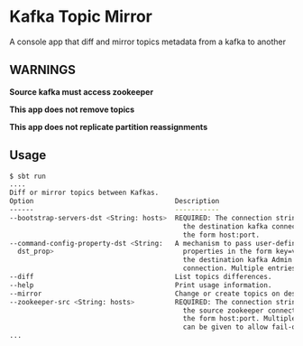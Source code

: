 # Kafka Topic Mirror

A console app that diff and mirror topics metadata from a kafka to another

## WARNINGS
**Source kafka must access zookeeper**

**This app does not remove topics**

**This app does not replicate partition reassignments**


## Usage

```bash
$ sbt run
....
Diff or mirror topics between Kafkas.
Option                                   Description                            
------                                   -----------                            
--bootstrap-servers-dst <String: hosts>  REQUIRED: The connection string for    
                                           the destination kafka connection in  
                                           the form host:port.                  
--command-config-property-dst <String:   A mechanism to pass user-defined       
  dst_prop>                                properties in the form key=value to  
                                           the destination kafka Admin Client   
                                           connection. Multiple entries allowed.
--diff                                   List topics differences.               
--help                                   Print usage information.               
--mirror                                 Change or create topics on destination 
--zookeeper-src <String: hosts>          REQUIRED: The connection string for    
                                           the source zookeeper connection in   
                                           the form host:port. Multiple hosts   
                                           can be given to allow fail-over.
...
```